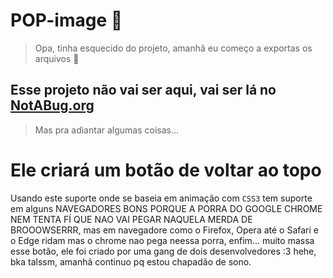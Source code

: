 # POP-image 🍺
> Opa, tinha esquecido do projeto, amanhã eu começo a exportas os arquivos 💙 
## Esse projeto não vai ser aqui, vai ser lá no [NotABug.org](https:notabug.org)
> Mas pra adiantar algumas coisas...
# Ele criará um botão de voltar ao topo
Usando este suporte onde se baseia em animação com `CSS3` tem suporte em alguns NAVEGADORES BONS PORQUE A PORRA DO GOOGLE CHROME NEM TENTA FÍ QUE NAO VAI PEGAR NAQUELA MERDA DE BROOOWSERRR, mas em navegadore como o Firefox, Opera  até o Safari e o Edge ridam mas o chrome nao pega neessa porra, enfim... muito massa esse botão, ele foi criado por uma gang de  dois desenvolvedores :3 hehe, bka talssm, amanhã continuo pq estou chapadão de sono.
